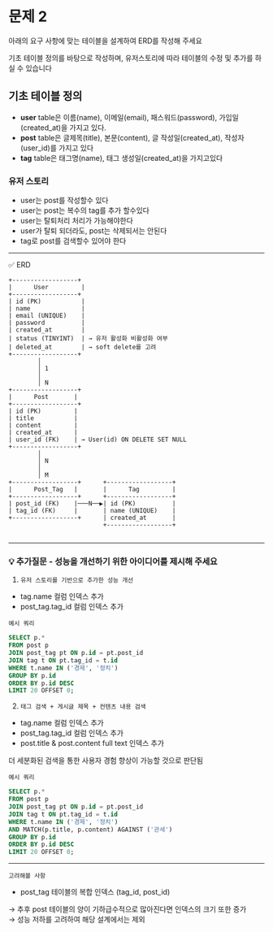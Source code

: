 # 문제 2

아래의 요구 사항에 맞는 테이블을 설계하여 ERD를 작성해 주세요

기초 테이블 정의를 바탕으로 작성하며,
유저스토리에 따라 테이블의 수정 및 추가를 하실 수 있습니다

## 기초 테이블 정의

- **user** table은 이름(name), 이메일(email), 패스워드(password), 가입일(created_at)을 가지고 있다.
- **post** table은 글제목(title), 본문(content), 글 작성일(created_at), 작성자(user_id)를 가지고 있다
- **tag** table은 태그명(name), 태그 생성일(created_at)을 가지고있다

### 유저 스토리

- user는 post를 작성할수 있다
- user는 post는 복수의 tag를 추가 할수있다
- user는 탈퇴처리 처리가 가능해야한다
- user가 탈퇴 되더라도, post는 삭제되서는 안된다
- tag로 post를 검색할수 있어야 한다

---

✅ ERD

```
+------------------+
|      User         |
+------------------+
| id (PK)           |
| name              |
| email (UNIQUE)    |
| password          |
| created_at        |
| status (TINYINT)  | → 유저 활성화 비활성화 여부
| deleted_at        | → soft delete를 고려
+------------------+
        │
        │ 1
        │
        │ N
+------------------+
|      Post       |
+------------------+
| id (PK)         |
| title           |
| content         |
| created_at      |
| user_id (FK)    | → User(id) ON DELETE SET NULL
+------------------+
        │
        │ N
        │
        │ M
+------------------+      +------------------+
|      Post_Tag   |       |      Tag         |
+------------------+      +------------------+
| post_id (FK)    |───N──▶| id (PK)          |
| tag_id (FK)     |       | name (UNIQUE)    |
+------------------+      | created_at       |
                          +------------------+


```

---

### 💡 추가질문 - 성능을 개선하기 위한 아이디어를 제시해 주세요

1. `유저 스토리를 기반으로 추가한 성능 개선`

- tag.name 컬럼 인덱스 추가
- post_tag.tag_id 컬럼 인덱스 추가

`예시 쿼리`

```sql
SELECT p.*
FROM post p
JOIN post_tag pt ON p.id = pt.post_id
JOIN tag t ON pt.tag_id = t.id
WHERE t.name IN ('경제', '정치')
GROUP BY p.id
ORDER BY p.id DESC
LIMIT 20 OFFSET 0;
```

2. `태그 검색 + 게시글 제목 + 컨텐츠 내용 검색`

- tag.name 컬럼 인덱스 추가
- post_tag.tag_id 컬럼 인덱스 추가
- post.title & post.content full text 인덱스 추가

더 세분화된 검색을 통한 사용자 경험 향상이 가능할 것으로 판단됨

`예시 쿼리`

```sql
SELECT p.*
FROM post p
JOIN post_tag pt ON p.id = pt.post_id
JOIN tag t ON pt.tag_id = t.id
WHERE t.name IN ('경제', '정치')
AND MATCH(p.title, p.content) AGAINST ('관세')
GROUP BY p.id
ORDER BY p.id DESC
LIMIT 20 OFFSET 0;
```

---

`고려해볼 사항`

- post_tag 테이블의 복합 인덱스 (tag_id, post_id)

→ 추후 post 테이블의 양이 기하급수적으로 많아진다면 인덱스의 크기 또한 증가  
→ 성능 저하를 고려하여 해당 설계에서는 제외
